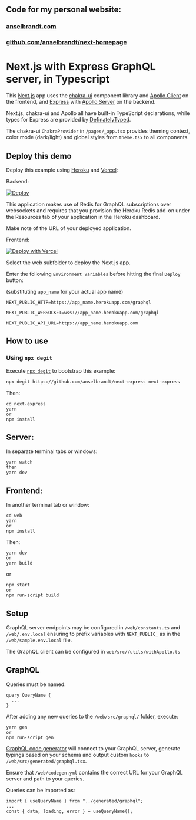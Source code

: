 ## Code for my personal website:

### [anselbrandt.com](https://anselbrandt.com)

### [github.com/anselbrandt/next-homepage](https://github.com/anselbrandt/next-homepage)

# Next.js with Express GraphQL server, in Typescript

This [Next.js](https://nextjs.org/) app uses the [chakra-ui](https://next.chakra-ui.com/) component library and [Apollo Client](https://www.apollographql.com/docs/react/) on the frontend, and [Express](https://expressjs.com/) with [Apollo Server](https://www.apollographql.com/docs/apollo-server/) on the backend.

Next.js, chakra-ui and Apollo all have built-in TypeScript declarations, while types for Express are provided by [DefinatelyTyped](https://definitelytyped.org/).

The chakra-ui `ChakraProvider` in `/pages/_app.tsx` provides theming context, color mode (dark/light) and global styles from `theme.tsx` to all components.

## Deploy this demo

Deploy this example using [Heroku](https://www.heroku.com/) and [Vercel](https://vercel.com):

Backend:

[![Deploy](https://www.herokucdn.com/deploy/button.svg)](https://heroku.com/deploy?template=https://github.com/anselbrandt/next-express)

This application makes use of Redis for GraphQL subscriptions over websockets and requires that you provision the Heroku Redis add-on under the Resources tab of your application in the Heroku dashboard.

Make note of the URL of your deployed application.

Frontend:

[![Deploy with Vercel](https://vercel.com/button)](https://vercel.com/import/project?template=https://github.com/anselbrandt/next-express)

Select the web subfolder to deploy the Next.js app.

Enter the following `Environment Variables` before hitting the final `Deploy` button:

(substituting `app_name` for your actual app name)

```
NEXT_PUBLIC_HTTP=https://app_name.herokuapp.com/graphql

NEXT_PUBLIC_WEBSOCKET=wss://app_name.herokuapp.com/graphql

NEXT_PUBLIC_API_URL=https://app_name.herokuapp.com
```

## How to use

### Using `npx degit`

Execute [`npx degit`](https://github.com/Rich-Harris/degit) to bootstrap this example:

```bash
npx degit https://github.com/anselbrandt/next-express next-express
```

Then:

```
cd next-express
yarn
or
npm install
```

## Server:

In separate terminal tabs or windows:

```
yarn watch
then
yarn dev
```

## Frontend:

In another terminal tab or window:

```
cd web
yarn
or
npm install
```

Then:

```
yarn dev
or
yarn build
```

or

```
npm start
or
npm run-script build
```

## Setup

GraphQL server endpoints may be configured in `/web/constants.ts` and `/web/.env.local` ensuring to prefix variables with `NEXT_PUBLIC_` as in the `/web/sample.env.local` file.

The GraphQL client can be configured in `web/src//utils/withApollo.ts`

## GraphQL

Queries must be named:

```
query QueryName {
  ...
}
```

After adding any new queries to the `/web/src/graphql/` folder, execute:

```
yarn gen
or
npm run-script gen
```

[GraphQL code generator](https://graphql-code-generator.com/) will connect to your GraphQL server, generate typings based on your schema and output custom `hooks` to `/web/src/generated/graphql.tsx`.

Ensure that `/web/codegen.yml` contains the correct URL for your GraphQL server and path to your queries.

Queries can be imported as:

```
import { useQueryName } from "../generated/graphql";
...
const { data, loading, error } = useQueryName();
```
